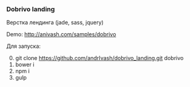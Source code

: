 <h3>Dobrivo landing</h3>
Верстка лендинга (jade, sass, jquery)

Demo: 
http://anivash.com/samples/dobrivo

Для запуска:

0. git clone https://github.com/andrIvash/dobrivo_landing.git dobrivo
1. bower i
2. npm i
3. gulp



